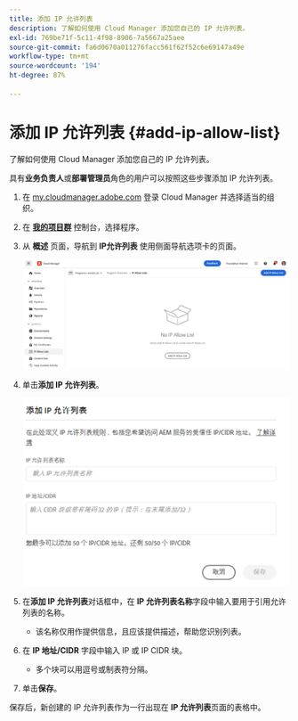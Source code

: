 ```yaml
---
title: 添加 IP 允许列表
description: 了解如何使用 Cloud Manager 添加您自己的 IP 允许列表。
exl-id: 769be71f-5c11-4f98-8906-7a5667a25aee
source-git-commit: fa6d0670a011276facc561f62f52c6e69147a49e
workflow-type: tm+mt
source-wordcount: '194'
ht-degree: 87%

---
```



# 添加 IP 允许列表 {#add-ip-allow-list}

了解如何使用 Cloud Manager 添加您自己的 IP 允许列表。

具有&#x200B;**业务负责人**&#x200B;或&#x200B;**部署管理员**&#x200B;角色的用户可以按照这些步骤添加 IP 允许列表。

1. 在 [my.cloudmanager.adobe.com](https://my.cloudmanager.adobe.com/) 登录 Cloud Manager 并选择适当的组织。

1. 在 **[我的项目群](/help/implementing/cloud-manager/navigation.md#my-programs)** 控制台，选择程序。

1. 从 **概述** 页面，导航到 **IP允许列表** 使用侧面导航选项卡的页面。

   ![侧面板中的“IP 允许列表”选项](/help/implementing/cloud-manager/assets/ip-allow-list/ip-allow-list-create.png)

1. 单击&#x200B;**添加 IP 允许列表**。

   ![“添加 IP 允许列表”对话框](/help/implementing/cloud-manager/assets/ip-allow-list/ip-allow-list-create02.png)

1. 在&#x200B;**添加 IP 允许列表**&#x200B;对话框中，在 **IP 允许列表名称**&#x200B;字段中输入要用于引用允许列表的名称。

   * 该名称仅用作提供信息，且应该提供描述，帮助您识别列表。

1. 在 **IP 地址/CIDR** 字段中输入 IP 或 IP CIDR 块。

   * 多个块可以用逗号或制表符分隔。

1. 单击&#x200B;**保存**。

保存后，新创建的 IP 允许列表作为一行出现在 **IP 允许列表**&#x200B;页面的表格中。
